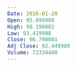 ```yaml
---
Date: 2016-01-20
Open: 95.099998
High: 98.190002
Low: 93.419998
Close: 96.790001
Adj Close: 92.449989
Volume: 72334400
---
```


